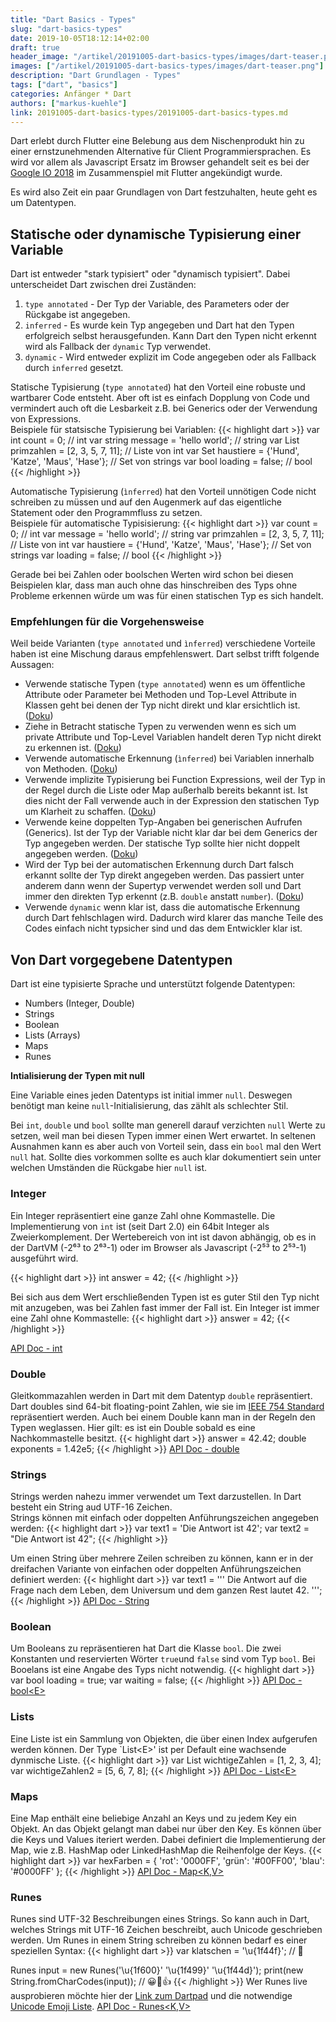```yaml
---
title: "Dart Basics - Types"
slug: "dart-basics-types" 
date: 2019-10-05T18:12:14+02:00
draft: true
header_image: "/artikel/20191005-dart-basics-types/images/dart-teaser.png"
images: ["/artikel/20191005-dart-basics-types/images/dart-teaser.png"]
description: "Dart Grundlagen - Types"
tags: ["dart", "basics"]
categories: Anfänger * Dart
authors: ["markus-kuehle"]
link: 20191005-dart-basics-types/20191005-dart-basics-types.md
---
```


Dart erlebt durch Flutter eine Belebung aus dem Nischenprodukt hin zu einer ernstzunehmenden Alternative für Client Programmiersprachen. Es wird vor allem als Javascript Ersatz im Browser gehandelt seit es bei der [Google IO 2018](http://sotagtrends.com/?tags=[dart,flutter]) im Zusammenspiel mit Flutter angekündigt wurde.

Es wird also Zeit ein paar Grundlagen von Dart festzuhalten, heute geht es um Datentypen.

## Statische oder dynamische Typisierung einer Variable
Dart ist entweder "stark typisiert" oder "dynamisch typisiert". Dabei unterscheidet Dart zwischen drei Zuständen:

1. `type annotated` - Der Typ der Variable, des Parameters oder der Rückgabe ist angegeben.
2. `inferred` - Es wurde kein Typ angegeben und Dart hat den Typen erfolgreich selbst herausgefunden. Kann Dart den Typen nicht erkennt wird als Fallback der `dynamic` Typ verwendet.
3. `dynamic` - Wird entweder explizit im Code angegeben oder als Fallback durch `inferred` gesetzt.

Statische Typisierung (`type annotated`) hat den Vorteil eine robuste und wartbarer Code entsteht. Aber oft ist es einfach Dopplung von Code und vermindert auch oft die Lesbarkeit z.B. bei Generics oder der Verwendung von Expressions.<br>
Beispiele für statsische Typisierung bei Variablen:
{{< highlight dart >}}
var int count = 0; // int
var string message = 'hello world'; // string
var List<int> primzahlen = [2, 3, 5, 7, 11]; // Liste von int
var Set<String> haustiere = {'Hund', 'Katze', 'Maus', 'Hase'}; // Set von strings
var bool loading = false; // bool
{{< /highlight >}}

Automatische Typisierung (`ìnferred`) hat den Vorteil unnötigen Code nicht schreiben zu müssen und auf den Augenmerk auf das eigentliche Statement oder den Programmfluss zu setzen.<br>
Beispiele für automatische Typisisierung:
{{< highlight dart >}}
var count = 0; // int
var message = 'hello world'; // string
var primzahlen = [2, 3, 5, 7, 11]; // Liste von int
var haustiere = {'Hund', 'Katze', 'Maus', 'Hase'}; // Set von strings
var loading = false; // bool
{{< /highlight >}}

Gerade bei bei Zahlen oder boolschen Werten wird schon bei diesen Beispielen klar, dass man auch ohne das hinschreiben des Typs ohne Probleme erkennen würde um was für einen statischen Typ es sich handelt.

### Empfehlungen für die Vorgehensweise

Weil beide Varianten (`type annotated` und `ìnferred`) verschiedene Vorteile haben ist eine Mischung daraus empfehlenswert. Dart selbst trifft folgende Aussagen:

*  Verwende statische Typen (`type annotated`) wenn es um öffentliche Attribute oder Parameter bei Methoden und Top-Level Attribute in Klassen geht bei denen der Typ nicht direkt und klar ersichtlich ist. (<a href="https://dart.dev/guides/language/effective-dart/design#prefer-type-annotating-public-fields-and-top-level-variables-if-the-type-isnt-obvious" target="_blank">Doku</a>)
*  Ziehe in Betracht statische Typen zu verwenden wenn es sich um private Attribute und Top-Level Variablen handelt deren Typ nicht direkt zu erkennen ist. (<a href="https://dart.dev/guides/language/effective-dart/design#consider-type-annotating-private-fields-and-top-level-variables-if-the-type-isnt-obvious" target="_blank">Doku</a>)
*  Verwende automatische Erkennung (`ìnferred`) bei Variablen innerhalb von Methoden. (<a href="https://dart.dev/guides/language/effective-dart/design#avoid-type-annotating-initialized-local-variables" target="_blank">Doku</a>)
*  Verwende implizite Typisierung bei Function Expressions, weil der Typ in der Regel durch die Liste oder Map außerhalb bereits bekannt ist. Ist dies nicht der Fall verwende auch in der Expression den statischen Typ um Klarheit zu schaffen. (<a href="https://dart.dev/guides/language/effective-dart/design#avoid-annotating-inferred-parameter-types-on-function-expressions" target="_blank">Doku</a>)
*  Verwende keine doppelten Typ-Angaben bei generischen Aufrufen (Generics). Ist der Typ der Variable nicht klar dar bei dem Generics der Typ angegeben werden. Der statische Typ sollte hier nicht doppelt angegeben werden. (<a href="https://dart.dev/guides/language/effective-dart/design#avoid-redundant-type-arguments-on-generic-invocations" target="_blank">Doku</a>)
*  Wird der Typ bei der automatischen Erkennung durch Dart falsch erkannt sollte der Typ direkt angegeben werden. Das passiert unter anderem dann wenn der Supertyp verwendet werden soll und Dart immer den direkten Typ erkennt (z.B. `double` anstatt `number`). (<a href="https://dart.dev/guides/language/effective-dart/design#do-annotate-when-dart-infers-the-wrong-type" target="_blank">Doku</a>)
*  Verwende `dynamic` wenn klar ist, dass die automatische Erkennung durch Dart fehlschlagen wird. Dadurch wird klarer das manche Teile des Codes einfach nicht typsicher sind und das dem Entwickler klar ist.

## Von Dart vorgegebene Datentypen
Dart ist eine typisierte Sprache und unterstützt folgende Datentypen:

*  Numbers (Integer, Double)
*  Strings
*  Boolean
*  Lists (Arrays)
*  Maps
*  Runes
  
**Intialisierung der Typen mit null**

Eine Variable eines jeden Datentyps ist initial immer `null`. Deswegen benötigt man keine `null`-Initialisierung, das zählt als schlechter Stil.

Bei `int`, `double` und `bool` sollte man generell darauf verzichten `null` Werte zu setzen, weil man bei diesen Typen immer einen Wert erwartet. In seltenen Ausnahmen kann es aber auch von Vorteil sein, dass ein `bool` mal den Wert `null` hat. Sollte dies vorkommen sollte es auch klar dokumentiert sein unter welchen Umständen die Rückgabe hier `null` ist.

### Integer
Ein Integer repräsentiert eine ganze Zahl ohne Kommastelle. Die Implementierung von `int` ist (seit Dart 2.0) ein 64bit Integer als Zweierkomplement. Der Wertebereich von int ist davon abhängig, ob es in der DartVM (-2⁶³ to 2⁶³-1) oder im Browser als Javascript (-2⁵³ to 2⁵³-1) ausgeführt wird. 

{{< highlight dart >}}
int answer = 42;
{{< /highlight >}}

Bei sich aus dem Wert erschließenden Typen ist es guter Stil den Typ nicht mit anzugeben, was bei Zahlen fast immer der Fall ist.
Ein Integer ist immer eine Zahl ohne Kommastelle:
{{< highlight dart >}}
answer = 42;
{{< /highlight >}}


<a href="https://api.dartlang.org/stable/2.5.1/dart-core/int-class.html" target="_blank">API Doc - int</a>

### Double
Gleitkommazahlen werden in Dart mit dem Datentyp `double` repräsentiert. Dart doubles sind 64-bit floating-point Zahlen, wie sie im <a href="https://de.wikipedia.org/wiki/IEEE_754" target="_blank">IEEE 754 Standard</a> repräsentiert werden.
Auch bei einem Double kann man in der Regeln den Typen weglassen. Hier gilt: es ist ein Double sobald es eine Nachkommastelle besitzt.
{{< highlight dart >}}
answer = 42.42;
double exponents = 1.42e5;
{{< /highlight >}}
<a href="https://api.dartlang.org/stable/2.5.1/dart-core/double-class.html" target="_blank">API Doc - double</a>


### Strings
Strings werden nahezu immer verwendet um Text darzustellen. In Dart besteht ein String aud UTF-16 Zeichen.<br>
Strings können mit einfach oder doppelten Anführungszeichen angegeben werden:
{{< highlight dart >}}
var text1 = 'Die Antwort ist 42';
var text2 = "Die Antwort ist 42";
{{< /highlight >}}

Um einen String über mehrere Zeilen schreiben zu können, kann er in der dreifachen Variante von einfachen oder doppelten Anführungszeichen definiert werden:
{{< highlight dart >}}
var text1 = '''
Die Antwort auf die Frage 
nach dem Leben, dem Universum und dem ganzen Rest
lautet 42.
''';
{{< /highlight >}}
<a href="https://api.dart.dev/stable/2.5.1/dart-core/String-class.html" target="_blank">API Doc - String</a>

### Boolean
Um Booleans zu repräsentieren hat Dart die Klasse `bool`. Die zwei Konstanten und reservierten Wörter `true`und `false` sind vom Typ `bool`. Bei Booelans ist eine Angabe des Typs nicht notwendig.
{{< highlight dart >}}
var bool loading = true;
var waiting = false;
{{< /highlight >}}
<a href="https://api.dart.dev/stable/2.5.1/dart-core/bool-class.html" target="_blank">API Doc - bool\<E\></a>

### Lists
Eine Liste ist ein Sammlung von Objekten, die über einen Index aufgerufen werden können. Der Type `List\<E\>' ist per Default eine wachsende dynmische Liste.
{{< highlight dart >}}
var List<int> wichtigeZahlen = [1, 2, 3, 4];
var wichtigeZahlen2 = <int>[5, 6, 7, 8]; 
{{< /highlight >}}
<a href="https://api.dart.dev/stable/2.5.1/dart-core/List-class.html" target="_blank">API Doc - List\<E\></a>

### Maps
Eine Map enthält eine beliebige Anzahl an Keys und zu jedem Key ein Objekt. An das Objekt gelangt man dabei nur über den Key. Es können über die Keys und Values iteriert werden. Dabei definiert die Implementierung der Map, wie z.B. HashMap oder LinkedHashMap die Reihenfolge der Keys.
{{< highlight dart >}}
var hexFarben = {
  'rot': '0000FF',
  'grün': '#00FF00',
  'blau': '#0000FF'
};
{{< /highlight >}}
<a href="https://api.dart.dev/stable/2.5.1/dart-core/Map-class.html" target="_blank">API Doc - Map\<K,V\></a>

### Runes
Runes sind UTF-32 Beschreibungen eines Strings. So kann auch in Dart, welches Strings mit UTF-16 Zeichen beschreibt, auch Unicode geschrieben werden. Um Runes in einem String schreiben zu können bedarf es einer speziellen Syntax:
{{< highlight dart >}}
var klatschen = '\u{1f44f}'; // 👏

Runes input = new Runes('\u{1f600}' '\u{1f499}' '\u{1f44d}');
print(new String.fromCharCodes(input)); // 😀💙👍
{{< /highlight >}}
Wer Runes live ausprobieren möchte hier der [Link zum Dartpad](https://dartpad.dartlang.org/c4b17c3cf504ce29ec3713e8af8f742f) und die notwendige [Unicode Emoji Liste](https://unicode.org/emoji/charts/full-emoji-list.html#1f600).
<a href="https://api.dart.dev/stable/2.5.1/dart-core/Runes-class.html" target="_blank">API Doc - Runes\<K,V\></a>
